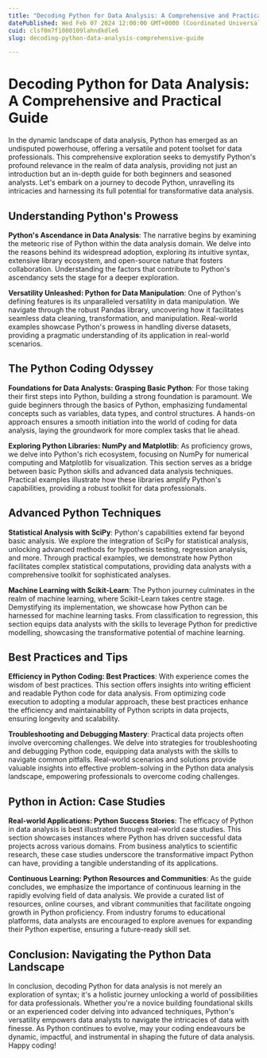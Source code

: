```yaml
---
title: "Decoding Python for Data Analysis: A Comprehensive and Practical Guide"
datePublished: Wed Feb 07 2024 12:00:00 GMT+0000 (Coordinated Universal Time)
cuid: clsf0m7f1000109lahndkdle6
slug: decoding-python-data-analysis-comprehensive-guide

---
```



# Decoding Python for Data Analysis: A Comprehensive and Practical Guide

In the dynamic landscape of data analysis, Python has emerged as an undisputed powerhouse, offering a versatile and potent toolset for data professionals. This comprehensive exploration seeks to demystify Python's profound relevance in the realm of data analysis, providing not just an introduction but an in-depth guide for both beginners and seasoned analysts. Let's embark on a journey to decode Python, unravelling its intricacies and harnessing its full potential for transformative data analysis.

## Understanding Python's Prowess

**Python's Ascendance in Data Analysis**: The narrative begins by examining the meteoric rise of Python within the data analysis domain. We delve into the reasons behind its widespread adoption, exploring its intuitive syntax, extensive library ecosystem, and open-source nature that fosters collaboration. Understanding the factors that contribute to Python's ascendancy sets the stage for a deeper exploration.

**Versatility Unleashed: Python for Data Manipulation**: One of Python's defining features is its unparalleled versatility in data manipulation. We navigate through the robust Pandas library, uncovering how it facilitates seamless data cleaning, transformation, and manipulation. Real-world examples showcase Python's prowess in handling diverse datasets, providing a pragmatic understanding of its application in real-world scenarios.

## The Python Coding Odyssey

**Foundations for Data Analysts: Grasping Basic Python**: For those taking their first steps into Python, building a strong foundation is paramount. We guide beginners through the basics of Python, emphasizing fundamental concepts such as variables, data types, and control structures. A hands-on approach ensures a smooth initiation into the world of coding for data analysis, laying the groundwork for more complex tasks that lie ahead.

**Exploring Python Libraries: NumPy and Matplotlib**: As proficiency grows, we delve into Python's rich ecosystem, focusing on NumPy for numerical computing and Matplotlib for visualization. This section serves as a bridge between basic Python skills and advanced data analysis techniques. Practical examples illustrate how these libraries amplify Python's capabilities, providing a robust toolkit for data professionals.

## Advanced Python Techniques

**Statistical Analysis with SciPy**: Python's capabilities extend far beyond basic analysis. We explore the integration of SciPy for statistical analysis, unlocking advanced methods for hypothesis testing, regression analysis, and more. Through practical examples, we demonstrate how Python facilitates complex statistical computations, providing data analysts with a comprehensive toolkit for sophisticated analyses.

**Machine Learning with Scikit-Learn**: The Python journey culminates in the realm of machine learning, where Scikit-Learn takes centre stage. Demystifying its implementation, we showcase how Python can be harnessed for machine learning tasks. From classification to regression, this section equips data analysts with the skills to leverage Python for predictive modelling, showcasing the transformative potential of machine learning.

## Best Practices and Tips

**Efficiency in Python Coding: Best Practices**: With experience comes the wisdom of best practices. This section offers insights into writing efficient and readable Python code for data analysis. From optimizing code execution to adopting a modular approach, these best practices enhance the efficiency and maintainability of Python scripts in data projects, ensuring longevity and scalability.

**Troubleshooting and Debugging Mastery**: Practical data projects often involve overcoming challenges. We delve into strategies for troubleshooting and debugging Python code, equipping data analysts with the skills to navigate common pitfalls. Real-world scenarios and solutions provide valuable insights into effective problem-solving in the Python data analysis landscape, empowering professionals to overcome coding challenges.

## Python in Action: Case Studies

**Real-world Applications: Python Success Stories**: The efficacy of Python in data analysis is best illustrated through real-world case studies. This section showcases instances where Python has driven successful data projects across various domains. From business analytics to scientific research, these case studies underscore the transformative impact Python can have, providing a tangible understanding of its applications.

**Continuous Learning: Python Resources and Communities**: As the guide concludes, we emphasize the importance of continuous learning in the rapidly evolving field of data analysis. We provide a curated list of resources, online courses, and vibrant communities that facilitate ongoing growth in Python proficiency. From industry forums to educational platforms, data analysts are encouraged to explore avenues for expanding their Python expertise, ensuring a future-ready skill set.

## Conclusion: Navigating the Python Data Landscape

In conclusion, decoding Python for data analysis is not merely an exploration of syntax; it's a holistic journey unlocking a world of possibilities for data professionals. Whether you're a novice building foundational skills or an experienced coder delving into advanced techniques, Python's versatility empowers data analysts to navigate the intricacies of data with finesse. As Python continues to evolve, may your coding endeavours be dynamic, impactful, and instrumental in shaping the future of data analysis. Happy coding!
